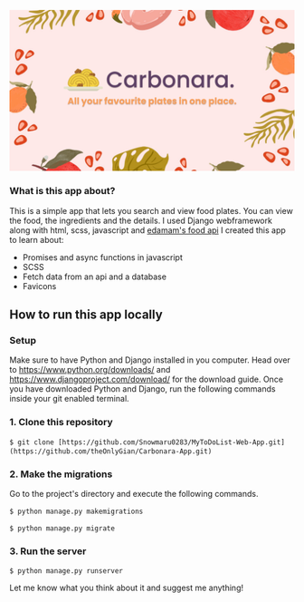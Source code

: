 ![Site view!](/images/site-view.png)
### What is this app about?
This is a simple app that lets you search and view food plates. You can view the food, the ingredients and the details.
I used Django webframework along with html, scss, javascript and [edamam's food api](https://www.edamam.com/)
I created this app to learn about:
- Promises and async functions in javascript
- SCSS
- Fetch data from an api and a database
- Favicons

## How to run this app locally
### Setup
Make sure to have Python and Django  installed in you computer. Head over to https://www.python.org/downloads/ and https://www.djangoproject.com/download/ for the download guide.
Once you have downloaded Python and Django, run the following commands inside your git enabled terminal.
### 1. Clone this repository
```
$ git clone [https://github.com/Snowmaru0283/MyToDoList-Web-App.git](https://github.com/theOnlyGian/Carbonara-App.git)
```
### 2. Make the migrations
Go to the project's directory and execute the following commands.

```
$ python manage.py makemigrations
```
```
$ python manage.py migrate
```
### 3. Run the server
```
$ python manage.py runserver
```
Let me know what you think about it and suggest me anything!
